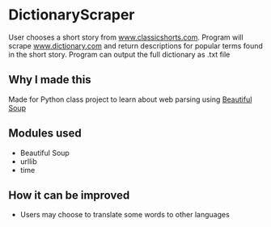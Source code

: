 # DictionaryScraper
User chooses a short story from www.classicshorts.com. Program will scrape www.dictionary.com and return descriptions for popular terms found in the short story. Program can output the full dictionary as .txt file 

## Why I made this
Made for Python class project to learn about web parsing using [Beautiful Soup](https://www.crummy.com/software/BeautifulSoup/bs4/doc/)

## Modules used
- Beautiful Soup
- urllib
- time

## How it can be improved
- Users may choose to translate some words to other languages
